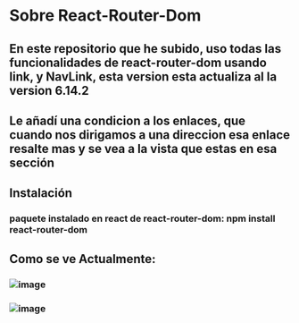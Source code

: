 # Sobre React-Router-Dom
## En este repositorio que he subido, uso todas las funcionalidades de react-router-dom usando link, y NavLink, esta version esta actualiza al la version 6.14.2
## Le añadí una condicion a los enlaces, que cuando nos dirigamos a una direccion esa enlace resalte mas y se vea a la vista que estas en esa sección
## Instalación
### paquete instalado en react de react-router-dom: npm install react-router-dom
## Como se ve Actualmente:
### ![image](https://github.com/Silkaleex/react-router-dom/assets/82760991/f3ae1f35-347a-413a-ae60-02e214797300)
### ![image](https://github.com/Silkaleex/react-router-dom/assets/82760991/e3b61c09-bd61-43de-bc3f-02f718c9e2f1)
